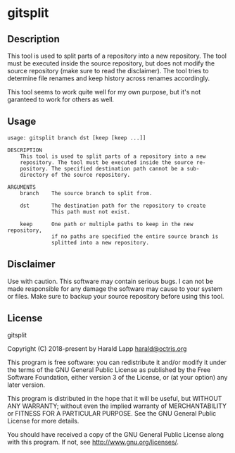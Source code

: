 # gitsplit

## Description

This tool is used to split parts of a repository into a new repository.
The tool must be executed inside the source repository, but does not
modify the source repository (make sure to read the disclaimer). The
tool tries to determine file renames and keep history across renames
accordingly.

This tool seems to work quite well for my own purpose, but it's not
garanteed to work for others as well.

## Usage

```
usage: gitsplit branch dst [keep [keep ...]]

DESCRIPTION
    This tool is used to split parts of a repository into a new
    repository. The tool must be executed inside the source re-
    pository. The specified destination path cannot be a sub-
    directory of the source repository.

ARGUMENTS
    branch    The source branch to split from.

    dst       The destination path for the repository to create
              This path must not exist.

    keep      One path or multiple paths to keep in the new repository,
              if no paths are specified the entire source branch is
              splitted into a new repository.
```

## Disclaimer

Use with caution. This software may contain serious bugs. I can not be
made responsible for any damage the software may cause to your system
or files. Make sure to backup your source repository before using this
tool.

## License

gitsplit

Copyright (C) 2018-present by Harald Lapp <harald@octris.org>

This program is free software: you can redistribute it and/or modify it under the terms of the GNU General Public License as published by the Free Software Foundation, either version 3 of the License, or (at your option) any later version.

This program is distributed in the hope that it will be useful, but WITHOUT ANY WARRANTY; without even the implied warranty of MERCHANTABILITY or FITNESS FOR A PARTICULAR PURPOSE. See the GNU General Public License for more details.

You should have received a copy of the GNU General Public License along with this program. If not, see <http://www.gnu.org/licenses/>.

